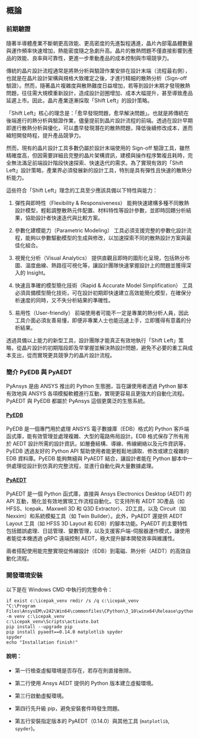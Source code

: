 概論
---
### 前期驗證

隨著半導體產業不斷朝更高效能、更高密度的先進製程邁進，晶片內部電晶體數量與運作頻率快速增加，熱能密度隨之急劇升高。晶片的散熱問題不僅直接影響到產品的效能、良率與可靠性，更進一步牽動產品的成本控制與市場競爭力。

傳統的晶片設計流程通常是將熱分析與驗證作業安排在設計末端（流程最右側），也就是在晶片設計架構與規格大致確定之後，才進行精細的散熱分析（Sign-off 驗證）。然而，隨著晶片複雜度與散熱難度日益增加，若等到設計末期才發現散熱問題，往往需大規模重新設計，造成設計迴圈增加、成本大幅提升，甚至導致產品延遲上市。因此，晶片產業逐漸採取「Shift Left」的設計策略。

「Shift Left」核心的理念是：「愈早發現問題，愈早解決問題」。也就是將傳統在後端進行的熱分析與驗證作業，儘量提前到晶片設計流程的前端。透過在設計早期即進行散熱分析與優化，可以盡早發現潛在的散熱問題，降低後續修改成本，進而縮短開發時程，提升產品競爭力。

然而，現有的晶片設計工具多數仍屬於設計末端使用的 Sign-off 驗證工具，雖然精確度高，但因需要詳細且完整的晶片架構資訊，建模與操作程序繁複且耗時，完全無法滿足前端設計階段快速探索、快速迭代的需求。為了實現有效的「Shift Left」設計策略，產業界必須發展新的設計工具，特別是具有彈性且快速的散熱分析能力。

這些符合「Shift Left」理念的工具至少應該具備以下特性與能力：

1. 彈性與即時性（Flexibility & Responsiveness）
能夠快速建構多種不同散熱設計模型，輕鬆調整散熱元件配置、材料特性等設計參數，並即時回饋分析結果，協助設計者快速迭代與比較方案。

2. 參數化建模能力（Parametric Modeling）
工具必須支援完整的參數化設計流程，能夠以參數驅動模型的生成與修改，以加速探索不同的散熱設計方案與最佳化組合。

3. 視覺化分析（Visual Analytics）
提供直觀且即時的圖形化呈現，包括熱分布圖、溫度曲線、熱路徑可視化等，讓設計團隊快速掌握設計上的問題並獲得深入的 Insight。

4. 快速且準確的模型簡化技術（Rapid & Accurate Model Simplification）
工具必須具備模型簡化技術，可在設計初期即快速建立高效能簡化模型，在確保分析速度的同時，又不失分析結果的準確性。

5. 易用性（User-friendly）
前端使用者可能不一定是專業的熱分析人員，因此工具介面必須友善易懂，即便非專業人士也能迅速上手，立即獲得有意義的分析結果。

透過具備以上能力的新型工具，設計團隊才能真正有效地執行「Shift Left」策略，從晶片設計的初期階段即及早掌握並解決熱設計問題，避免不必要的重工與成本支出，從而實現更具競爭力的晶片設計流程。


### 簡介 PyEDB 與 PyAEDT
PyAnsys 是由 ANSYS 推出的 Python 生態圈，旨在讓使用者透過 Python 腳本有效地與 ANSYS 各項模擬軟體進行互動，實現更容易且更強大的自動化流程。PyAEDT 與 PyEDB 都屬於 PyAnsys 這個更廣泛的生態系統。

#### [PyEDB](https://edb.docs.pyansys.com/)
PyEDB 是一個專門用於處理 ANSYS 電子數據庫（EDB）格式的 Python 客戶端函式庫，能有效管理並處理複雜、大型的電路佈局設計。EDB 格式保存了所有用於 AEDT 設計所需的設計資訊，如層疊結構、導線、佈線網絡以及元件資訊等，PyEDB 透過友好的 Python API 幫助使用者能更輕鬆地讀取、修改或建立複雜的 EDB 資料庫。PyEDB 能夠無縫與 PyAEDT 結合，讓設計者能在 Python 腳本中一併處理從設計到仿真的完整流程，並進行自動化與大量數據處理。

#### [PyAEDT](https://aedt.docs.pyansys.com/)
PyAEDT 是一個 Python 函式庫，直接與 Ansys Electronics Desktop (AEDT) 的 API 互動，簡化並有效地實現工作流程自動化。它支持所有 AEDT 3D產品（如 HFSS、Icepak、Maxwell 3D 和 Q3D Extractor）、2D工具，以及 Circuit（如 Nexxim）和系統模擬工具（如 Twin Builder）。此外，PyAEDT 還提供 AEDT Layout 工具（如 HFSS 3D Layout 和 EDB）的腳本功能。PyAEDT 的主要特性包括錯誤處理、日誌管理、變數管理，以及支援客戶端-伺服器運作模式，讓使用者能從本機透過 gRPC 遠端控制 AEDT，極大提升腳本開發效率與維護性。

兩者搭配使用能完整實現從佈線設計（EDB）到電磁、熱分析（AEDT）的高效自動化流程。


### 開發環境安裝

以下是在 Windows CMD 中執行的完整命令：

```shell
if exist c:\icepak_venv rmdir /s /q c:\icepak_venv
"C:\Program Files\AnsysEM\v242\Win64\commonfiles\CPython\3_10\winx64\Release\python\python.exe" -m venv c:\icepak_venv
c:\icepak_venv\Scripts\activate.bat
pip install --upgrade pip
pip install pyaedt==0.14.0 matplotlib spyder
spyder
echo "Installation finish!"
```

#### 說明： 

- 第一行檢查虛擬環境是否存在，若存在則直接刪除。

- 第二行使用 Ansys AEDT 提供的 Python 版本建立虛擬環境。

- 第三行啟動虛擬環境。

- 第四行先升級 pip，避免安裝套件時發生問題。
 
- 第五行安裝指定版本的 PyAEDT（0.14.0）與其他工具 (`matplotlib`, `spyder`)。

